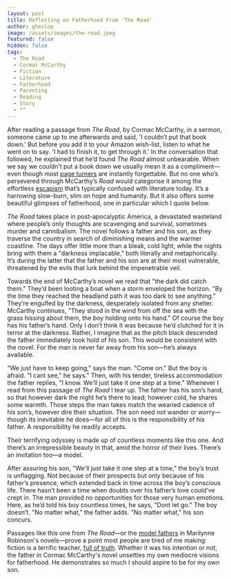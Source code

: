 ```yaml
---
layout: post
title: Reflecting on Fatherhood From 'The Road'
author: gheslop
image: /assets/images/the-road.jpeg
featured: false
hidden: false
tags:
  - The Road
  - Cormac McCarthy
  - Fiction
  - Literature
  - Fatherhood
  - Parenting
  - Reading
  - Story
  - ""
---
```

After reading a passage from *The Road*, by Cormac McCarthy, in a sermon, someone came up to me afterwards and said, 'I couldn’t put that book down.' But before you add it to your Amazon wish-list, listen to what he went on to say. 'I had to finish it, to get through it.' In the conversation that followed, he explained that he’d found *The Road* almost unbearable. When we say we couldn’t put a book down we usually mean it as a compliment—even though most [page turners](https://rekindle.co.za/content/2022-12-12-best-books-2022) are instantly forgettable. But no one who’s persevered through McCarthy’s *Road* would categorise it among the effortless [escapism](https://rekindle.co.za/content/2023-12-06-escapism-literature) that’s typically confused with literature today. It’s a harrowing slow-burn, slim on hope and humanity. But it also offers some beautiful glimpses of fatherhood, one in particular which I quote below.

*The Road* takes place in post-apocalyptic America, a devastated wasteland where people’s only thoughts are scavenging and survival, sometimes murder and cannibalism. The novel follows a father and his son, as they traverse the country in search of diminishing means and the warmer coastline. The days offer little more than a bleak, cold light, while the nights bring with them a "darkness implacable," both literally and metaphorically. It’s during the latter that the father and his son are at their most vulnerable, threatened by the evils that lurk behind the impenetrable veil.

Towards the end of McCarthy’s novel we read that "the dark did catch them." They’d been looting a boat when a storm enveloped the horizon. "By the time they reached the headland path it was too dark to see anything." They’re engulfed by the darkness, desperately isolated from any shelter. McCarthy continues, "They stood in the wind from off the sea with the grass hissing about them, the boy holding onto his hand." Of course the boy has his father’s hand. Only I don’t think it was because he’d clutched for it in terror at the darkness. Rather, I imagine that as the pitch black descended the father immediately took hold of his son. This would be consistent with the novel. For the man is never far away from his son—he’s always available.

"We just have to keep going," says the man. "Come on." But the boy is afraid. "I cant see," he says." Then, with his tender, tireless accommodation the father replies, "I know. We'll just take it one step at a time." Whenever I read from this passage of *The Road* I tear up. The father has his son’s hand, so that however dark the night he’s there to lead; however cold, he shares some warmth. Those steps the man takes match the wearied cadence of his son’s, however dire their situation. The son need not wander or worry—though its inevitable he does—for all of this is the responsibility of his father. A responsibility he readily accepts.

Their terrifying odyssey is made up of countless moments like this one. And there’s an irrepressible beauty in that, amid the horror of their lives. There’s an invitation too—a model.

After assuring his son, "We'll just take it one step at a time," the boy’s trust is unflagging. Not because of their prospects but only because of his father’s presence, which extended back in time across the boy’s conscious life. There hasn’t been a time when doubts over his father’s love could’ve crept in. The man provided no opportunities for those very human emotions. Here, as he’d told his boy countless times, he says, "Dont let go." The boy doesn’t. "No matter what," the father adds. "No matter what," his son concurs.

Passages like this one from *The Road*—or the [model fathers](https://rekindle.co.za/content/2023-03-08-marilynne-robinson-model-fathers) in Marilynne Robinson's novels—prove a point most people are tired of me making: fiction is a terrific teacher, [full of truth](https://rekindle.co.za/content/2022-06-09-reading-fiction). Whether it was his intention or not, the father in Cormac McCarthy's novel unsettles my own mediocre visions for fatherhood. He demonstrates so much I should aspire to be for my own son.